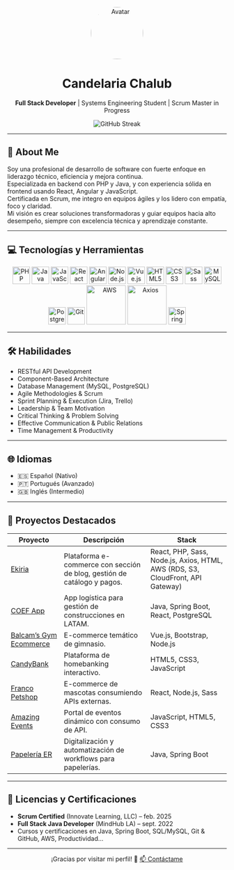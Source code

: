 <!-- Header -->
<p align="center">
  <a href="https://github.com/CandelariaChalub">
    <img src="https://github.com/CandelariaChalub.png" width="120" alt="Avatar" style="border-radius:50%;">
  </a>
  <h1 align="center">Candelaria Chalub</h1>
  <p align="center">
    <strong>Full Stack Developer</strong> | Systems Engineering Student | Scrum Master in Progress
  </p>
</p>

<!-- Stats -->
<p align="center">
  <img src="https://github-readme-streak-stats.herokuapp.com/?user=CandelariaChalub&theme=dark" alt="GitHub Streak" />
</p>

---

## 📝 About Me

Soy una profesional de desarrollo de software con fuerte enfoque en liderazgo técnico, eficiencia y mejora continua.  
Especializada en backend con PHP y Java, y con experiencia sólida en frontend usando React, Angular y JavaScript.  
Certificada en Scrum, me integro en equipos ágiles y los lidero con empatía, foco y claridad.  
Mi visión es crear soluciones transformadoras y guiar equipos hacia alto desempeño, siempre con excelencia técnica y aprendizaje constante.

---

## 💻 Tecnologías y Herramientas

<div align="center">
  <img src="https://cdn.jsdelivr.net/gh/devicons/devicon/icons/php/php-original.svg" title="PHP" width="40" height="40"/>
  <img src="https://cdn.jsdelivr.net/gh/devicons/devicon/icons/java/java-original.svg" title="Java" width="40" height="40"/>
  <img src="https://cdn.jsdelivr.net/gh/devicons/devicon/icons/javascript/javascript-original.svg" title="JavaScript" width="40" height="40"/>
  <img src="https://cdn.jsdelivr.net/gh/devicons/devicon/icons/react/react-original.svg" title="React" width="40" height="40"/>
  <img src="https://cdn.jsdelivr.net/gh/devicons/devicon/icons/angularjs/angularjs-plain.svg" title="Angular" width="40" height="40"/>
  <img src="https://cdn.jsdelivr.net/gh/devicons/devicon/icons/nodejs/nodejs-original.svg" title="Node.js" width="40" height="40"/>
  <img src="https://cdn.jsdelivr.net/gh/devicons/devicon/icons/vuejs/vuejs-original.svg" title="Vue.js" width="40" height="40"/>
  <img src="https://cdn.jsdelivr.net/gh/devicons/devicon/icons/html5/html5-original.svg" title="HTML5" width="40" height="40"/>
  <img src="https://cdn.jsdelivr.net/gh/devicons/devicon/icons/css3/css3-original.svg" title="CSS3" width="40" height="40"/>
  <img src="https://cdn.jsdelivr.net/gh/devicons/devicon/icons/sass/sass-original.svg" title="Sass" width="40" height="40"/>
  <img src="https://cdn.jsdelivr.net/gh/devicons/devicon/icons/mysql/mysql-original.svg" title="MySQL" width="40" height="40"/>
  <img src="https://cdn.jsdelivr.net/gh/devicons/devicon/icons/postgresql/postgresql-original.svg" title="PostgreSQL" width="40" height="40"/>
  <img src="https://cdn.jsdelivr.net/gh/devicons/devicon/icons/git/git-original.svg" title="Git" width="40" height="40"/>
<!-- AWS -->
<img src="https://img.shields.io/badge/AWS-232F3E?style=flat-square&logo=amazonaws&logoColor=white" alt="AWS" width="90"/>

<!-- Axios -->
<img src="https://img.shields.io/badge/Axios-5A29E4?style=flat-square&logo=axios&logoColor=white" alt="Axios" width="90"/>


  <img src="https://cdn.jsdelivr.net/gh/devicons/devicon/icons/spring/spring-original.svg" title="Spring Boot" width="40" height="40"/>
</div>

---

## 🛠️ Habilidades

- RESTful API Development  
- Component-Based Architecture  
- Database Management (MySQL, PostgreSQL)  
- Agile Methodologies & Scrum  
- Sprint Planning & Execution (Jira, Trello)  
- Leadership & Team Motivation  
- Critical Thinking & Problem Solving  
- Effective Communication & Public Relations  
- Time Management & Productivity  

---

## 🌐 Idiomas

- 🇪🇸 Español (Nativo)  
- 🇵🇹 Portugués (Avanzado)  
- 🇬🇧 Inglés (Intermedio)  

---

## 🚀 Proyectos Destacados

| Proyecto                         | Descripción                                                                 | Stack                                              |
|----------------------------------|-----------------------------------------------------------------------------|----------------------------------------------------|
| [Ekiria](https://github.com/CandelariaChalub/ekiria)             | Plataforma e-commerce con sección de blog, gestión de catálogo y pagos.      | React, PHP, Sass, Node.js, Axios, HTML, AWS (RDS, S3, CloudFront, API Gateway) |
| [COEF App](https://coefdigital.com/)         | App logística para gestión de construcciones en LATAM.                      | Java, Spring Boot, React, PostgreSQL               |
| [Balcam’s Gym Ecommerce](https://github.com/CandelariaChalub/Balcam-sGymEcommerce) | E-commerce temático de gimnasio.                                            | Vue.js, Bootstrap, Node.js                         |
| [CandyBank](https://github.com/CandelariaChalub/CandyBank)       | Plataforma de homebanking interactivo.                                      | HTML5, CSS3, JavaScript                            |
| [Franco Petshop](https://github.com/CandelariaChalub/Franco-Petshop)    | E-commerce de mascotas consumiendo APIs externas.                            | React, Node.js, Sass                               |
| [Amazing Events](https://github.com/CandelariaChalub/Amazing-Events)    | Portal de eventos dinámico con consumo de API.                               | JavaScript, HTML5, CSS3                            |
| [Papelería ER](https://github.com/CandelariaChalub/papeleria-er) | Digitalización y automatización de workflows para papelerías.               | Java, Spring Boot                                  |

---

## 📄 Licencias y Certificaciones

- **Scrum Certified** (Innovate Learning, LLC) – feb. 2025  
- **Full Stack Java Developer** (MindHub LA) – sept. 2022  
- Cursos y certificaciones en Java, Spring Boot, SQL/MySQL, Git & GitHub, AWS, Productividad…  

---

<p align="center">
  ¡Gracias por visitar mi perfil! 🚀  
  <a href="mailto:candelariachalub@gmail.com">📫 Contáctame</a>
</p>
